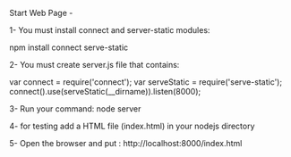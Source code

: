 Start Web Page -


1- You must install connect and server-static modules:

npm install connect serve-static


2- You must create server.js file that contains:

var connect = require('connect');
var serveStatic = require('serve-static');
connect().use(serveStatic(__dirname)).listen(8000);


3- Run your command:
node server

4- for testing add a HTML file (index.html) in your nodejs directory

5- Open the browser and put :
http://localhost:8000/index.html
